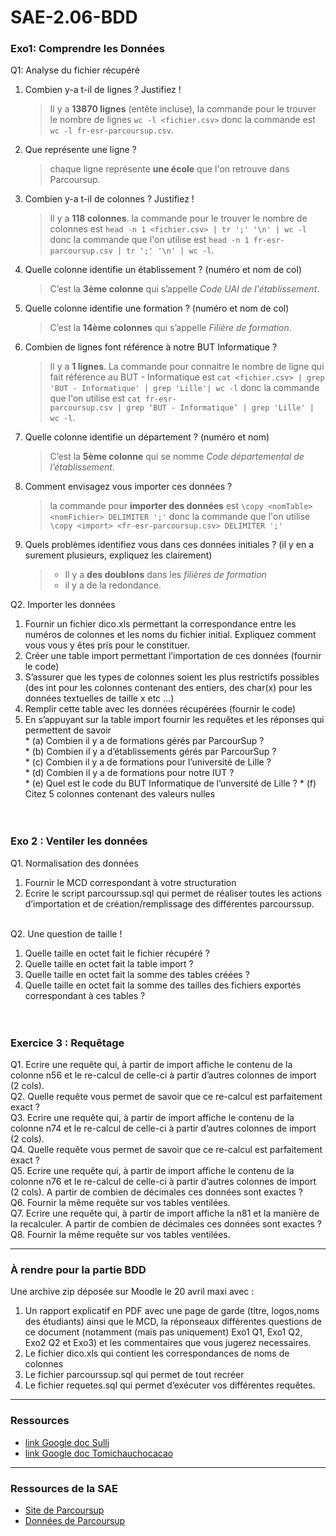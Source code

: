 # SAE-2.06-BDD

### Exo1: Comprendre les Données  
Q1: Analyse du fichier récupéré  
  1. Combien y-a t-il de lignes ? Justifiez !  
     > Il y a **13870 lignes** (entête incluse), la commande pour le trouver le nombre de lignes `wc -l <fichier.csv>` donc la commande est `wc -l fr-esr-parcoursup.csv`.  
     
  2. Que représente une ligne ?  
     > chaque ligne représente **une école** que l'on retrouve dans Parcoursup.  
     
  3. Combien y-a t-il de colonnes ? Justifiez !  
     > Il y a **118 colonnes**. la commande pour le trouver le nombre de colonnes est `head -n 1 <fichier.csv> | tr ';' '\n' | wc -l` donc la commande que l'on utilise est `head -n 1 fr-esr-parcoursup.csv | tr ';' '\n' | wc -l`.  
     
  4. Quelle colonne identifie un établissement ? (numéro et nom de col)  
     > C’est la **3ème colonne** qui s’appelle _Code UAI de l'établissement_.  
     
  5. Quelle colonne identifie une formation ? (numéro et nom de col)  
      > C’est la **14ème colonnes** qui s’appelle _Filière de formation_.  

  6. Combien de lignes font référence à notre BUT Informatique ?
      > Il y a **1 lignes**. La commande pour connaitre le nombre de ligne qui fait référence au BUT - Informatique est `cat <fichier.csv> | grep 'BUT - Informatique' | grep 'Lille'| wc -l` donc la commande que l'on utilise est `cat fr-esr-                    parcoursup.csv | grep ‘BUT - Informatique’ | grep 'Lille' | wc -l`.  
      
  7. Quelle colonne identifie un département ? (numéro et nom)  
      > C’est la **5ème colonne** qui se nomme _Code départemental de l’établissement_.    

  8. Comment envisagez vous importer ces données ?
      > la commande pour **importer des données** est `\copy <nomTable> <nomFichier> DELIMITER ';'` donc la commande que l'on utilise `\copy <import> <fr-esr-parcoursup.csv> DELIMITER ';'`
      
  10. Quels problèmes identifiez vous dans ces données initiales ? (il y en a surement plusieurs, expliquez les clairement)
      > * Il y a **des doublons** dans les _filières de formation_
      > * il y a de la redondance.
&nbsp;

Q2. Importer les données  
  1. Fournir un fichier dico.xls permettant la correspondance entre les numéros de colonnes et les noms du fichier initial. Expliquez comment vous vous y êtes pris pour le constituer.  
  2. Créer une table import permettant l’importation de ces données (fournir le code)  
  3. S’assurer que les types de colonnes soient les plus restrictifs possibles (des int pour les colonnes contenant des
    entiers, des char(x) pour les données textuelles de taille x etc ...)  
  4. Remplir cette table avec les données récupérées (fournir le code)  
  5. En s’appuyant sur la table import fournir les requêtes et les réponses qui permettent de savoir  
    * (a) Combien il y a de formations gérés par ParcourSup ?   
    * (b) Combien il y a d’établissements gérés par ParcourSup ?  
    * (c) Combien il y a de formations pour l’université de Lille ?  
    * (d) Combien il y a de formations pour notre IUT ?  
    * (e) Quel est le code du BUT Informatique de l’unversité de Lille ? 
    * (f) Citez 5 colonnes contenant des valeurs nulles   
&nbsp;  
&nbsp;

### Exo 2 : Ventiler les données
Q1. Normalisation des données  
  1. Fournir le MCD correspondant à votre structuration  
  2. Ecrire le script parcourssup.sql qui permet de réaliser toutes les actions d’importation et de création/remplissage des différentes parcourssup.  
&nbsp;  

Q2. Une question de taille !  
  1. Quelle taille en octet fait le fichier récupéré ?  
  2. Quelle taille en octet fait la table import ?   
  3. Quelle taille en octet fait la somme des tables créées ?  
  4. Quelle taille en octet fait la somme des tailles des fichiers exportés correspondant à ces tables ?  
&nbsp;  
&nbsp;  

### Exercice 3 : Requêtage
Q1. Ecrire une requête qui, à partir de import affiche le contenu de la colonne n56 et le re-calcul de celle-ci à partir d’autres colonnes de import (2 cols).  
Q2. Quelle requête vous permet de savoir que ce re-calcul est parfaitement exact ?  
Q3. Ecrire une requête qui, à partir de import affiche le contenu de la colonne n74 et le re-calcul de celle-ci à partir d’autres colonnes de import (2 cols).  
Q4. Quelle requête vous permet de savoir que ce re-calcul est parfaitement exact ?  
Q5. Ecrire une requête qui, à partir de import affiche le contenu de la colonne n76 et le re-calcul de celle-ci à partir d’autres colonnes de import (2 cols). A partir de combien de décimales ces données sont exactes ?  
Q6. Fournir la même requête sur vos tables ventilées.  
Q7. Ecrire une requête qui, à partir de import affiche la n81 et la manière de la recalculer. A partir de combien de décimales ces données sont exactes ?  
Q8. Fournir la même requête sur vos tables ventilées.  

---

### À rendre pour la partie BDD
Une archive zip déposée sur Moodle le 20 avril maxi avec :
1. Un rapport explicatif en PDF avec une page de garde (titre, logos,noms des étudiants) ainsi que le MCD, la réponseaux différentes questions de ce document (notamment (mais pas uniquement)
   Exo1 Q1, Exo1 Q2, Exo2 Q2 et Exo3) et les commentaires que vous jugerez necessaires.
3. Le fichier dico.xls qui contient les correspondances de noms de colonnes
4. Le fichier parcourssup.sql qui permet de tout recréer
5. Le fichier requetes.sql qui permet d’exécuter vos différentes requêtes.

---

### Ressources
* [link Google doc Sulli](https://docs.google.com/document/d/1VKuihwp69jx5l_nW6f0fuWjKfM6VWBlpy2XFYw0yvks/edit?hl=fr)
* [link Google doc Tomichauchocacao](https://docs.google.com/document/d/1CrlNWBCd3kbn-bDUzHO9uyTkWGhqtViBFkW06OsSnIQ/edit)

---

### Ressources de la SAE
* [Site de Parcoursup](https://data.enseignementsup-recherche.gouv.fr/pages/parcoursupdata/?disjunctive.fili)
* [Données de Parcoursup](https://data.enseignementsup-recherche.gouv.fr/explore/dataset/fr-esr-parcoursup/export/?timezone=Europe%2FBerlin&sort=tri)

